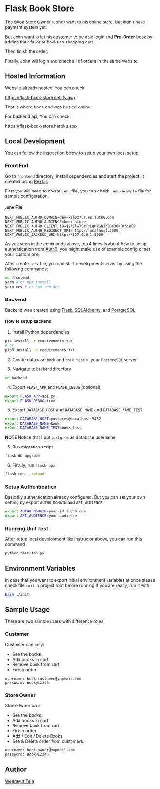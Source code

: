 # Flask Book Store

The Book Store Owner (John) want to his online store, but didn't have payment system yet.

But John want to let his customer to be able login and **Pre-Order** book by adding their favorite books to shopping cart.

Then finish the order.

Finally, John will login and check all of orders in the same website.

## Hosted Information

Website already hosted. You can check:

https://flask-book-store.netlify.app

That is where front-end was hosted online.

For backend api, You can check:

https://flask-book-store.heroku.app

## Local Development

You can follow the instruction below to setup your own local setup.

### Front End

Go to `frontend` directory, install dependencies and start the project. It created using [Next.js](https://nextjs.org/)

First you will need to create `.env` file, you can check `.env-example` file for sample configuration.

#### .env File
```
NEXT_PUBLIC_AUTH0_DOMAIN=dev-x2a0z7ur.us.auth0.com
NEXT_PUBLIC_AUTH0_AUDIENCE=book-store
NEXT_PUBLIC_AUTH0_CLIENT_ID=j275lw7SrTrLqMkGNIglBe30K8thioBv
NEXT_PUBLIC_AUTH0_REDIRECT_URI=http://localhost:3000
NEXT_PUBLIC_BACKEND_URI=http://127.0.0.1:5000
```

As you seen in the commands above, top 4 lines is about how to setup authentication from [Auth0](https://auth0.com/), you might make use of example config or set your custom one.

After create `.env` file, you can start development server by using the following commands:

```bash
cd frontend
yarn # or npm install
yarn dev # or npm run dev
```

### Backend

Backend was created using [Flask](https://flask.palletsprojects.com/en/2.0.x/), [SQLAlchemy](https://www.sqlalchemy.org/), and [PostgreSQL](https://www.postgresql.org/)

#### How to setup backend

1. Install Python dependencies

```bash
pip install -r requirements.txt
# or
pip3 install -r requirements.txt
```

2. Create database `book` and `book_test` in your `PostgreSQL` server

3. Navigate to `backend` directory

```bash
cd backend
```

4. Export `FLASK_APP` and `FLASK_DEBUG` (optional)

```bash
export FLASK_APP=api.py
export FLASK_DEBUG=true
```

5. Export `DATABASE_HOST` and `DATABASE_NAME` and `DATABASE_NAME_TEST`

```bash
export DATABASE_HOST=postgres@localhost:5432
export DATABASE_NAME=book
export DATABASE_NAME_TEST=book_test
```

**NOTE** Notice that I put `postgres` as database username

5. Run migration script

```bash
flask db upgrade
```

6. Finally, run `flask app`

```bash
flask run --reload
```

### Setup Authentication

Basically authentication already configured.
But you can set your own setting by export `AUTH0_DOMAIN` and `API_AUDIENCE`

```bash
export AUTH0_DOMAIN=your-id.auth0.com
export API_AUDIENCE=your-audience
```

### Running Unit Test

After setup local development like instructor above, you can run this command

```bash
python test_app.py
```

## Environment Variables

In case that you want to export initial environment variables at once please check file `init` in project root before running
If you are ready, run it with

```bash
bash ./init
```

## Sample Usage

There are two sample users with difference roles

### Customer

Customer can only:
- See the books
- Add books to cart
- Remove book from cart
- Finish order

```
username: book-customer@yopmail.com
password: Book@12345
```

### Store Owner

Store Owner can:
- See the books
- Add books to cart
- Remove book from cart
- Finish order
- Add / Edit / Delete Books
- See & Delete order from customers.

```
username: book-owner@yopmail.com
password: Book@12345
```

## Author

[Weerayut Teja](https://github.com/wteja)